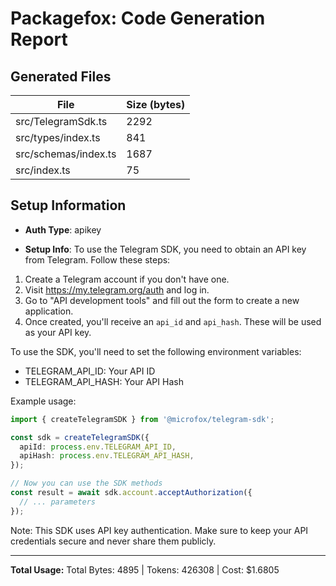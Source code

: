 # Packagefox: Code Generation Report

## Generated Files
| File | Size (bytes) |
|------|-------------|
| src/TelegramSdk.ts | 2292 |
| src/types/index.ts | 841 |
| src/schemas/index.ts | 1687 |
| src/index.ts | 75 |

## Setup Information
- **Auth Type**: apikey


- **Setup Info**: To use the Telegram SDK, you need to obtain an API key from Telegram. Follow these steps:

1. Create a Telegram account if you don't have one.
2. Visit https://my.telegram.org/auth and log in.
3. Go to "API development tools" and fill out the form to create a new application.
4. Once created, you'll receive an `api_id` and `api_hash`. These will be used as your API key.

To use the SDK, you'll need to set the following environment variables:
- TELEGRAM_API_ID: Your API ID
- TELEGRAM_API_HASH: Your API Hash

Example usage:

```typescript
import { createTelegramSDK } from '@microfox/telegram-sdk';

const sdk = createTelegramSDK({
  apiId: process.env.TELEGRAM_API_ID,
  apiHash: process.env.TELEGRAM_API_HASH,
});

// Now you can use the SDK methods
const result = await sdk.account.acceptAuthorization({
  // ... parameters
});
```

Note: This SDK uses API key authentication. Make sure to keep your API credentials secure and never share them publicly.



---
**Total Usage:** Total Bytes: 4895 | Tokens: 426308 | Cost: $1.6805